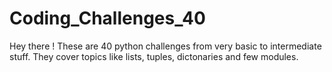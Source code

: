 # Coding_Challenges_40

Hey there !
These are 40 python challenges from very basic to intermediate stuff.
They cover topics like lists, tuples, dictonaries and few modules. 
